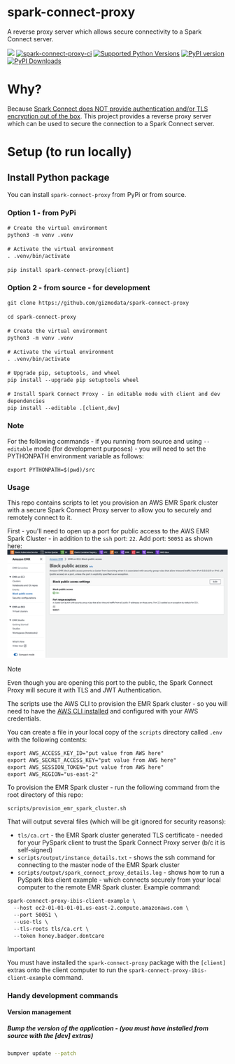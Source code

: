 # spark-connect-proxy
A reverse proxy server which allows secure connectivity to a Spark Connect server.

[<img src="https://img.shields.io/badge/GitHub-gizmodata%2Fspark--connect--proxy-blue.svg?logo=Github">](https://github.com/gizmodata/spark-connect-proxy)
[![spark-connect-proxy-ci](https://github.com/gizmodata/spark-connect-proxy/actions/workflows/ci.yml/badge.svg)](https://github.com/gizmodata/spark-connect-proxy/actions/workflows/ci.yml)
[![Supported Python Versions](https://img.shields.io/pypi/pyversions/spark-connect-proxy)](https://pypi.org/project/spark-connect-proxy/)
[![PyPI version](https://badge.fury.io/py/spark-connect-proxy.svg)](https://badge.fury.io/py/spark-connect-proxy)
[![PyPI Downloads](https://img.shields.io/pypi/dm/spark-connect-proxy.svg)](https://pypi.org/project/spark-connect-proxy/)

# Why?
Because [Spark Connect does NOT provide authentication and/or TLS encryption out of the box](https://spark.apache.org/docs/latest/spark-connect-overview.html#client-application-authentication).  This project provides a reverse proxy server which can be used to secure the connection to a Spark Connect server.

# Setup (to run locally)

## Install Python package
You can install `spark-connect-proxy` from PyPi or from source.

### Option 1 - from PyPi
```shell
# Create the virtual environment
python3 -m venv .venv

# Activate the virtual environment
. .venv/bin/activate

pip install spark-connect-proxy[client]
```

### Option 2 - from source - for development
```shell
git clone https://github.com/gizmodata/spark-connect-proxy

cd spark-connect-proxy

# Create the virtual environment
python3 -m venv .venv

# Activate the virtual environment
. .venv/bin/activate

# Upgrade pip, setuptools, and wheel
pip install --upgrade pip setuptools wheel

# Install Spark Connect Proxy - in editable mode with client and dev dependencies
pip install --editable .[client,dev]
```

### Note
For the following commands - if you running from source and using `--editable` mode (for development purposes) - you will need to set the PYTHONPATH environment variable as follows:
```shell
export PYTHONPATH=$(pwd)/src
```

### Usage
This repo contains scripts to let you provision an AWS EMR Spark cluster with a secure Spark Connect Proxy server to allow you to securely and remotely connect to it.

First - you'll need to open up a port for public access to the AWS EMR Spark Cluster - in addition to the `ssh` port: `22`.  Add port: `50051` as shown here:   
![Open port 50051](images/emr-public-access.png?raw=true "Open port 50051")   


> [!NOTE]   
> Even though you are opening this port to the public, the Spark Connect Proxy will secure it with TLS and JWT Authentication.

The scripts use the AWS CLI to provision the EMR Spark cluster - so you will need to have the [AWS CLI installed](https://docs.aws.amazon.com/cli/latest/userguide/getting-started-install.html) and configured with your AWS credentials.

You can create a file in your local copy of the `scripts` directory called `.env` with the following contents:
```shell
export AWS_ACCESS_KEY_ID="put value from AWS here"
export AWS_SECRET_ACCESS_KEY="put value from AWS here"
export AWS_SESSION_TOKEN="put value from AWS here"
export AWS_REGION="us-east-2"
```

To provision the EMR Spark cluster - run the following command from the root directory of this repo:
```shell
scripts/provision_emr_spark_cluster.sh
```

That will output several files (which will be git ignored for security reasons):
- `tls/ca.crt` - the EMR Spark cluster generated TLS certificate - needed for your PySpark client to trust the Spark Connect Proxy server (b/c it is self-signed)
- `scripts/output/instance_details.txt` - shows the ssh command for connecting to the master node of the EMR Spark cluster
- `scripts/output/spark_connect_proxy_details.log` - shows how to run a PySpark Ibis client example - which connects securely from your local computer to the remote EMR Spark cluster.  Example command:

```shell
spark-connect-proxy-ibis-client-example \
  --host ec2-01-01-01-01.us-east-2.compute.amazonaws.com \
  --port 50051 \
  --use-tls \
  --tls-roots tls/ca.crt \
  --token honey.badger.dontcare
```

> [!IMPORTANT]   
> You must have installed the `spark-connect-proxy` package with the `[client]` extras onto the client computer to run the `spark-connect-proxy-ibis-client-example` command.   

### Handy development commands

#### Version management

##### Bump the version of the application - (you must have installed from source with the [dev] extras)
```bash
bumpver update --patch
```
